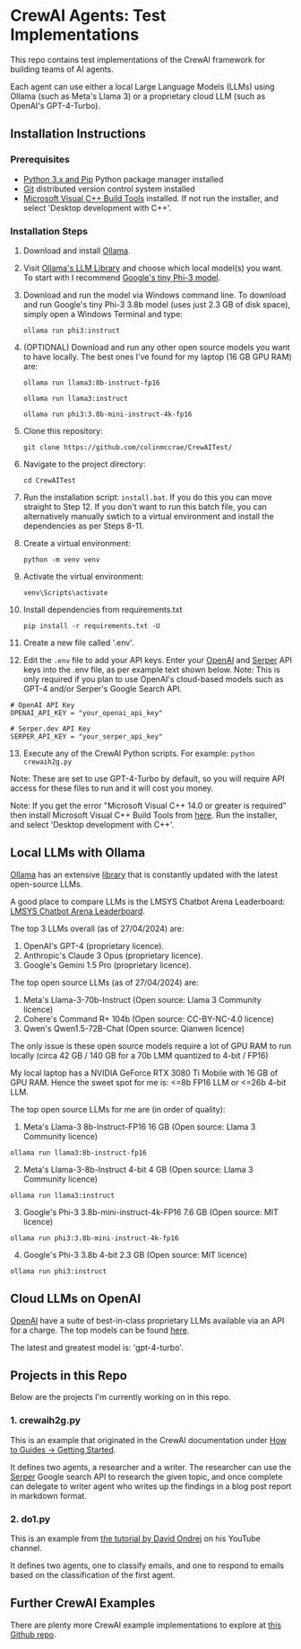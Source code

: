 # CrewAI Agents: Test Implementations

This repo contains test implementations of the CrewAI framework for building teams of AI agents.

Each agent can use either a local Large Language Models (LLMs) using Ollama (such as Meta's Llama 3) or a proprietary cloud LLM (such as OpenAI's GPT-4-Turbo).

## Installation Instructions

### Prerequisites
- [Python 3.x and Pip](https://www.python.org/) Python package manager installed
- [Git](https://git-scm.com/) distributed version control system installed
- [Microsoft Visual C++ Build Tools](https://visualstudio.microsoft.com/visual-cpp-build-tools/) installed. If not run the installer, and select 'Desktop development with C++'.

### Installation Steps

1. Download and install [Ollama](https://ollama.com/).

2. Visit [Ollama's LLM Library](https://ollama.com/library) and choose which local model(s) you want. To start with I recommend [Google's tiny Phi-3 model](https://ollama.com/library/phi3).

3. Download and run the model via Windows command line. To download and run Google's tiny Phi-3 3.8b model (uses just 2.3 GB of disk space), simply open a Windows Terminal and type:

    `ollama run phi3:instruct`

4. (OPTIONAL) Download and run any other open source models you want to have locally. The best ones I've found for my laptop (16 GB GPU RAM) are:

    `ollama run llama3:8b-instruct-fp16`

    `ollama run llama3:instruct`

    `ollama run phi3:3.8b-mini-instruct-4k-fp16`

5. Clone this repository:

    `git clone https://github.com/colinmccrae/CrewAITest/`

6. Navigate to the project directory:

    `cd CrewAITest`

7. Run the installation script: `install.bat`. If you do this you can move straight to Step 12. If you don't want to run this batch file, you can alternatively manually swtich to a virtual environment and install the dependencies as per Steps 8-11.

8. Create a virtual environment:

    `python -m venv venv`

9. Activate the virtual environment:

    `venv\Scripts\activate`

10. Install dependencies from requirements.txt

    `pip install -r requirements.txt -U`

11. Create a new file called '.env'.

12. Edit the `.env` file to add your API keys. Enter your [OpenAI](https://platform.openai.com/api-keys) and [Serper](https://serper.dev/api-key) API keys into the .env file, as per example text shown below.
Note: This is only required if you plan to use OpenAI's cloud-based models such as GPT-4 and/or Serper's Google Search API.

```
# OpenAI API Key
OPENAI_API_KEY = "your_openai_api_key"

# Serper.dev API Key
SERPER_API_KEY = "your_serper_api_key"
```

13. Execute any of the CrewAI Python scripts. For example: `python crewaih2g.py`

Note: These are set to use GPT-4-Turbo by default, so you will require API access for these files to run and it will cost you money.

Note: If you get the error "Microsoft Visual C++ 14.0 or greater is required" then install Microsoft Visual C++ Build Tools from [here](https://visualstudio.microsoft.com/visual-cpp-build-tools/). Run the installer, and select 'Desktop development with C++'.



## Local LLMs with Ollama

[Ollama](https://ollama.com/) has an extensive [library](https://ollama.com/library) that is constantly updated with the latest open-source LLMs.

A good place to compare LLMs is the LMSYS Chatbot Arena Leaderboard: [LMSYS Chatbot Arena Leaderboard](https://chat.lmsys.org/?leaderboard).

The top 3 LLMs overall (as of 27/04/2024) are:
1. OpenAI's GPT-4 (proprietary licence).
2. Anthropic's Claude 3 Opus (proprietary licence).
3. Google's Gemini 1.5 Pro (proprietary licence).

The top open source LLMs (as of 27/04/2024) are:
1. Meta's Llama-3-70b-Instruct (Open source: Llama 3 Community licence)
2. Cohere's Command R+ 104b (Open source: CC-BY-NC-4.0 licence)
3. Qwen's Qwen1.5-72B-Chat (Open source: Qianwen licence)

The only issue is these open source models require a lot of GPU RAM to run locally (circa 42 GB / 140 GB for a 70b LMM quantized to 4-bit / FP16)

My local laptop has a NVIDIA GeForce RTX 3080 Ti Mobile with 16 GB of GPU RAM. Hence the sweet spot for me is: <=8b FP16 LLM or <=26b 4-bit LLM.

The top open source LLMs for me are (in order of quality):
1. Meta's Llama-3 8b-Instruct-FP16 16 GB (Open source: Llama 3 Community licence)

```ollama run llama3:8b-instruct-fp16```

2. Meta's Llama-3-8b-Instruct 4-bit 4 GB (Open source: Llama 3 Community licence)

```ollama run llama3:instruct```

3. Google's Phi-3 3.8b-mini-instruct-4k-FP16 7.6 GB (Open source: MIT licence)

```ollama run phi3:3.8b-mini-instruct-4k-fp16```

4. Google's Phi-3 3.8b 4-bit 2.3 GB (Open source: MIT licence)

```ollama run phi3:instruct```


## Cloud LLMs on OpenAI

[OpenAI](https://openai.com/) have a suite of best-in-class proprietary LLMs available via an API for a charge. The top models can be found [here](https://platform.openai.com/docs/models/gpt-4-turbo-and-gpt-4).

The latest and greatest model is: 'gpt-4-turbo'.


## Projects in this Repo

Below are the projects I'm currently working on in this repo.

### 1. crewaih2g.py

This is an example that originated in the CrewAI documentation under [How to Guides -> Getting Started](https://docs.crewai.com/how-to/Creating-a-Crew-and-kick-it-off/).

It defines two agents, a researcher and a writer. The researcher can use the [Serper](https://serper.dev/) Google search API to research the given topic, and once complete can delegate to writer agent who writes up the findings in a blog post report in markdown format.

### 2. do1.py

This is an example from [the tutorial by David Ondrej](https://www.youtube.com/watch?v=i-txsBoTJtI) on his YouTube channel.

It defines two agents, one to classify emails, and one to respond to emails based on the classification of the first agent.


## Further CrewAI Examples

There are plenty more CrewAI example implementations to explore at [this Github repo](https://github.com/joaomdmoura/crewAI-examples).
